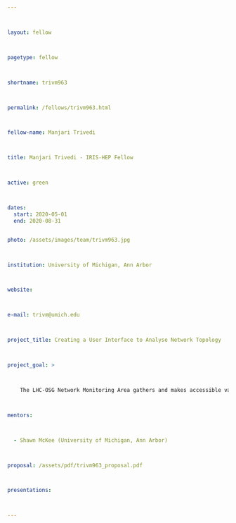 ```yaml
---



layout: fellow



pagetype: fellow



shortname: trivm963



permalink: /fellows/trivm963.html



fellow-name: Manjari Trivedi



title: Manjari Trivedi - IRIS-HEP Fellow



active: green



dates:
  start: 2020-05-01
  end: 2020-08-31


photo: /assets/images/team/trivm963.jpg



institution: University of Michigan, Ann Arbor



website:



e-mail: trivm@umich.edu



project_title: Creating a User Interface to Analyse Network Topology



project_goal: >



    The LHC-OSG Network Monitoring Area gathers and makes accessible various network metrics related to network performance in order to debug complex network  problems more effectively. This is a unique dataset with continuous measurements of thousands of research and education network paths. It can be challenging to identify network problems and, more importantly, their location. The goal of my project is to create a network topology analysis web interface to aid with debugging and localizing network performance issues. This will be mostly focussed on path analysis: finding commonalities between paths, finding paths that contain a given address, correlating paths with other network metrics, and the degree of path symmetry.



mentors:



  - Shawn McKee (University of Michigan, Ann Arbor)



proposal: /assets/pdf/trivm963_proposal.pdf



presentations:



---
```

